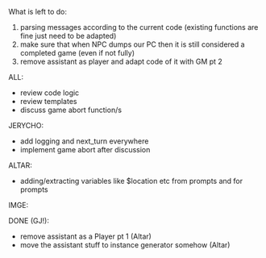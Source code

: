 What is left to do:
1) parsing messages according to the current code (existing functions are fine just need to be adapted)
2) make sure that when NPC dumps our PC then it is still considered a completed game (even if not fully)
3) remove assistant as player and adapt code of it with GM pt 2


ALL:
- review code logic
- review templates
- discuss game abort function/s

JERYCHO:
- add logging and next_turn everywhere 
- implement game abort after discussion

ALTAR:
- adding/extracting variables like $location etc from prompts and for prompts


IMGE:

DONE (GJ!):
- remove assistant as a Player pt 1 (Altar)
- move the assistant stuff to instance generator somehow (Altar)
